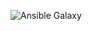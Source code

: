 
![Ansible Galaxy](https://github.com/BasisTI/ansible_haproxy/workflows/Ansible%20Galaxy/badge.svg)
